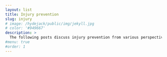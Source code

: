 ```yaml
---
layout: list
title: Injury prevention
slug: injury
# image: /hydejack/public/img/jekyll.jpg
# color: '#949667'
description: >
  The following posts discuss injury prevention from various perspectives.
#menu: true
#order: 1
---
```

